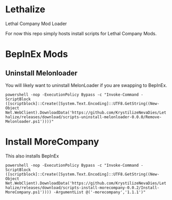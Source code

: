 # Lethalize
Lethal Company Mod Loader

For now this repo simply hosts install scripts for Lethal Company Mods.

# BepInEx Mods

## Uninstall Melonloader
You will likely want to uninstall MelonLoader if you are swapping to BepInEx.

`powershell -nop -ExecutionPolicy Bypass -c "Invoke-Command -ScriptBlock ([scriptblock]::Create([System.Text.Encoding]::UTF8.GetString((New-Object Net.WebClient).DownloadData('https://github.com/KrystilizeNevaDies/Lethalize/releases/download/scripts-uninstall-melonloader-0.0.0/Remove-Melonloader.ps1'))))"`

# Install MoreCompany
This also installs BepInEx

`powershell -nop -ExecutionPolicy Bypass -c "Invoke-Command -ScriptBlock ([scriptblock]::Create([System.Text.Encoding]::UTF8.GetString((New-Object Net.WebClient).DownloadData('https://github.com/KrystilizeNevaDies/Lethalize/releases/download/scripts-install-morecompany-0.0.2/Install-MoreCompany.ps1')))) -ArgumentList @('-morecompany','1.1.1')"`
